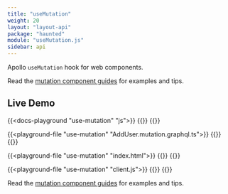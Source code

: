 ```yaml
---
title: "useMutation"
weight: 20
layout: "layout-api"
package: "haunted"
module: "useMutation.js"
sidebar: api
---
```


<!-- ----------------------------------------------------------------------------------------
     Welcome! This file includes automatically generated API documentation.
     To edit the docs that appear within, find the original source file under `packages/*`,
     corresponding to the package name and module in this YAML front-matter block.
     Thank you for your interest in Apollo Elements 😁
------------------------------------------------------------------------------------------ -->


Apollo `useMutation` hook for web components.

Read the [mutation component guides](../../../../guides/usage/mutations/) for examples and tips.

## Live Demo

{{<docs-playground "use-mutation" "js">}}
{{<include AddUser.js>}}
{{</docs-playground>}}

{{<playground-file "use-mutation" "AddUser.mutation.graphql.ts">}}
{{<include AddUser.mutation.graphql.ts>}}
{{</playground-file>}}

{{<playground-file "use-mutation" "index.html">}}
{{<include index.html>}}
{{</playground-file>}}

{{<playground-file "use-mutation" "client.js">}}
{{<include client.js>}}
{{</playground-file>}}

Read the [mutation component guides](/guides/usage/mutations/) for examples and tips.
